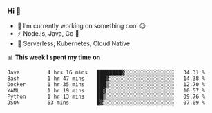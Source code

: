 ### Hi 👋

<!--
**nodejh/nodejh** is a ✨ _special_ ✨ repository because its `README.md` (this file) appears on your GitHub profile.

Here are some ideas to get you started:

- 🔭 I’m currently working on ...
- 🌱 I’m currently learning ...
- 👯 I’m looking to collaborate on ...
- 🤔 I’m looking for help with ...
- 💬 Ask me about ...
- 📫 How to reach me: ...
- 😄 Pronouns: ...
- ⚡ Fun fact: ...
-->

- 🔭 I’m currently working on something cool :wink:
- ⚡ Node.js, Java, Go :thought_balloon:
- 🤖 Serverless, Kubernetes, Cloud Native

📊 **This week I spent my time on**

<!--START_SECTION:waka-->

```text
Java         4 hrs 16 mins   ████████▓░░░░░░░░░░░░░░░░   34.31 %
Bash         1 hr 47 mins    ███▓░░░░░░░░░░░░░░░░░░░░░   14.38 %
Docker       1 hr 35 mins    ███▒░░░░░░░░░░░░░░░░░░░░░   12.70 %
YAML         1 hr 19 mins    ██▓░░░░░░░░░░░░░░░░░░░░░░   10.57 %
Python       1 hr 13 mins    ██▒░░░░░░░░░░░░░░░░░░░░░░   09.76 %
JSON         53 mins         █▓░░░░░░░░░░░░░░░░░░░░░░░   07.09 %
```

<!--END_SECTION:waka-->


<!--
:traffic_light: **Visitors**

![visitors](https://visitor-badge.glitch.me/badge?page_id=nodejh.nodejh)
-->
